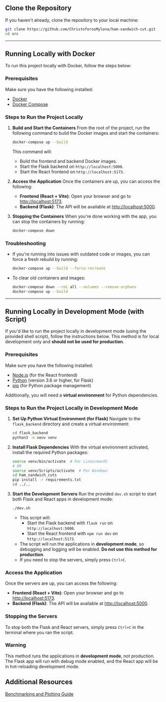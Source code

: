 ## Clone the Repository

If you haven't already, clone the repository to your local machine:

```bash
git clone https://github.com/ChristoforosMylona/ham-sandwich-cut.git
cd src
```

---

## Running Locally with Docker

To run this project locally with Docker, follow the steps below:

### Prerequisites
Make sure you have the following installed:
- [Docker](https://www.docker.com/get-started)
- [Docker Compose](https://docs.docker.com/compose/install/)

### Steps to Run the Project Locally

1. **Build and Start the Containers**
   From the root of the project, run the following command to build the Docker images and start the containers:
   
   ```bash
   docker-compose up --build
   ```
   
   This command will:
   - Build the frontend and backend Docker images.
   - Start the Flask backend on `http://localhost:5000`.
   - Start the React frontend on `http://localhost:5173`.

2. **Access the Application**
   Once the containers are up, you can access the following:
   - **Frontend (React + Vite)**: Open your browser and go to [http://localhost:5173](http://localhost:5173).
   - **Backend (Flask)**: The API will be available at [http://localhost:5000](http://localhost:5000).

3. **Stopping the Containers**
   When you're done working with the app, you can stop the containers by running:
   
   ```bash
   docker-compose down
   ```

### Troubleshooting

- If you're running into issues with outdated code or images, you can force a fresh rebuild by running:
  
  ```bash
  docker-compose up --build --force-recreate
  ```
  
- To clear old containers and images:
  
  ```bash
  docker-compose down --rmi all --volumes --remove-orphans
  docker-compose up --build
  ```

---

## Running Locally in Development Mode (with Script)

If you'd like to run the project locally in development mode (using the provided shell script), follow the instructions below. This method is for local development only and **should not be used for production**.

### Prerequisites
Make sure you have the following installed:
- [Node.js](https://nodejs.org/) (for the React frontend)
- [Python](https://www.python.org/downloads/) (version 3.6 or higher, for Flask)
- [pip](https://pip.pypa.io/en/stable/installation/) (for Python package management)

Additionally, you will need a **virtual environment** for Python dependencies.

### Steps to Run the Project Locally in Development Mode

1. **Set Up Python Virtual Environment (for Flask)**
   Navigate to the `flask_backend` directory and create a virtual environment:
   
   ```bash
   cd flask_backend
   python3 -m venv venv
   ```

2. **Install Flask Dependencies**
   With the virtual environment activated, install the required Python packages:
   
   ```bash
   source venv/bin/activate  # For Linux/macOS
   # OR
   source venv/Scripts/activate  # For Windows
   cd ham_sandwich_cuts
   pip install -r requirements.txt
   cd ../..
   ```

3. **Start the Development Servers**
   Run the provided `dev.sh` script to start both Flask and React apps in development mode:
   
   ```bash
   ./dev.sh
   ```

   - This script will:
     - Start the Flask backend with `flask run` on `http://localhost:5000`.
     - Start the React frontend with `npm run dev` on `http://localhost:5173`.
   - The script will run the applications in **development mode**, so debugging and logging will be enabled. **Do not use this method for production**.
   - If you need to stop the servers, simply press `Ctrl+C`.

### Access the Application
Once the servers are up, you can access the following:
- **Frontend (React + Vite)**: Open your browser and go to [http://localhost:5173](http://localhost:5173).
- **Backend (Flask)**: The API will be available at [http://localhost:5000](http://localhost:5000).

### Stopping the Servers
To stop both the Flask and React servers, simply press `Ctrl+C` in the terminal where you ran the script.

### Warning
This method runs the applications in **development mode**, not production. The Flask app will run with debug mode enabled, and the React app will be in hot-reloading development mode.


## Additional Resources

[Benchmarking and Plotting Guide](Benchmarking/README.md)